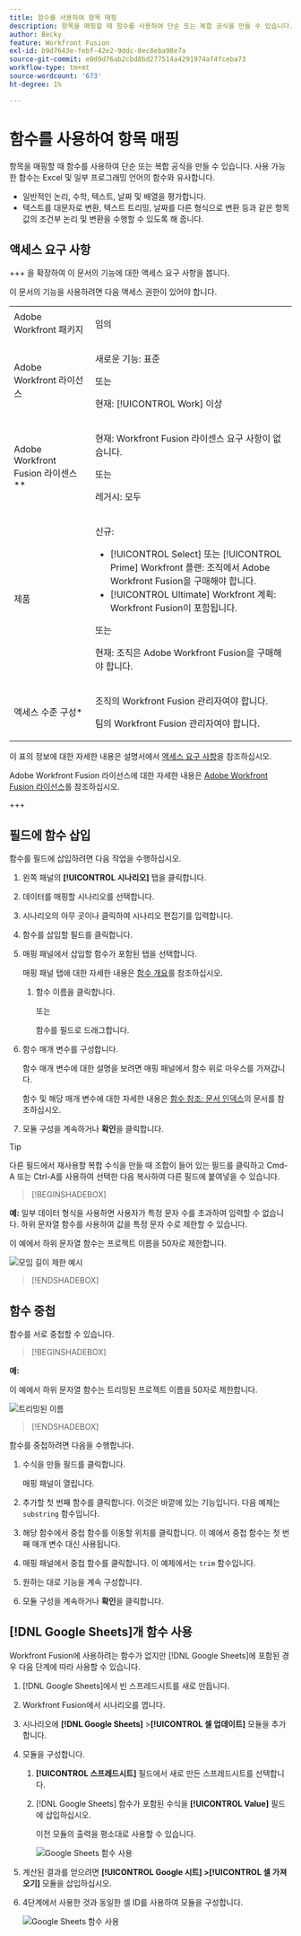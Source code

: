 ```yaml
---
title: 함수를 사용하여 항목 매핑
description: 항목을 매핑할 때 함수를 사용하여 단순 또는 복합 공식을 만들 수 있습니다.
author: Becky
feature: Workfront Fusion
exl-id: b9d7643e-febf-42e2-9ddc-8ec8eba98e7a
source-git-commit: e0d9d76ab2cbd8bd277514a4291974af4fceba73
workflow-type: tm+mt
source-wordcount: '673'
ht-degree: 1%

---
```


# 함수를 사용하여 항목 매핑

항목을 매핑할 때 함수를 사용하여 단순 또는 복합 공식을 만들 수 있습니다. 사용 가능한 함수는 Excel 및 일부 프로그래밍 언어의 함수와 유사합니다.

* 일반적인 논리, 수학, 텍스트, 날짜 및 배열을 평가합니다.
* 텍스트를 대문자로 변환, 텍스트 트리밍, 날짜를 다른 형식으로 변환 등과 같은 항목 값의 조건부 논리 및 변환을 수행할 수 있도록 해 줍니다.

## 액세스 요구 사항

+++ 을 확장하여 이 문서의 기능에 대한 액세스 요구 사항을 봅니다.

이 문서의 기능을 사용하려면 다음 액세스 권한이 있어야 합니다.

<table style="table-layout:auto">
 <col> 
 <col> 
 <tbody> 
  <tr> 
   <td role="rowheader">Adobe Workfront 패키지</td> 
   <td> <p>임의</p> </td> 
  </tr> 
  <tr data-mc-conditions=""> 
   <td role="rowheader">Adobe Workfront 라이선스</td> 
   <td> <p>새로운 기능: 표준</p><p>또는</p><p>현재: [!UICONTROL Work] 이상</p> </td> 
  </tr> 
  <tr> 
   <td role="rowheader">Adobe Workfront Fusion 라이센스**</td> 
   <td>
   <p>현재: Workfront Fusion 라이센스 요구 사항이 없습니다.</p>
   <p>또는</p>
   <p>레거시: 모두 </p>
   </td> 
  </tr> 
  <tr> 
   <td role="rowheader">제품</td> 
   <td>
   <p>신규:</p> <ul><li>[!UICONTROL Select] 또는 [!UICONTROL Prime] Workfront 플랜: 조직에서 Adobe Workfront Fusion을 구매해야 합니다.</li><li>[!UICONTROL Ultimate] Workfront 계획: Workfront Fusion이 포함됩니다.</li></ul>
   <p>또는</p>
   <p>현재: 조직은 Adobe Workfront Fusion을 구매해야 합니다.</p>
   </td> 
  </tr>
  <tr data-mc-conditions=""> 
   <td role="rowheader">액세스 수준 구성*</td> 
   <td> 
     <p>조직의 Workfront Fusion 관리자여야 합니다.</p>
     <p>팀의 Workfront Fusion 관리자여야 합니다.</p>
   </td> 
  </tr> 
   </td> 
  </tr> 
 </tbody> 
</table>

이 표의 정보에 대한 자세한 내용은 설명서에서 [액세스 요구 사항](/help/workfront-fusion/references/licenses-and-roles/access-level-requirements-in-documentation.md)을 참조하십시오.

Adobe Workfront Fusion 라이선스에 대한 자세한 내용은 [Adobe Workfront Fusion 라이선스](/help/workfront-fusion/set-up-and-manage-workfront-fusion/licensing-operations-overview/license-automation-vs-integration.md)를 참조하십시오.

+++

## 필드에 함수 삽입

함수를 필드에 삽입하려면 다음 작업을 수행하십시오.

1. 왼쪽 패널의 **[!UICONTROL 시나리오]** 탭을 클릭합니다.
1. 데이터를 매핑할 시나리오를 선택합니다.
1. 시나리오의 아무 곳이나 클릭하여 시나리오 편집기를 입력합니다.
1. 함수를 삽입할 필드를 클릭합니다.
1. 매핑 패널에서 삽입할 함수가 포함된 탭을 선택합니다.

   매핑 패널 탭에 대한 자세한 내용은 [함수 개요](/help/workfront-fusion/get-started-with-fusion/understand-fusion/function-overview.md)를 참조하십시오.
   1. 함수 이름을 클릭합니다.

      또는

      함수를 필드로 드래그합니다.
1. 함수 매개 변수를 구성합니다.

   함수 매개 변수에 대한 설명을 보려면 매핑 패널에서 함수 위로 마우스를 가져갑니다.

   함수 및 해당 매개 변수에 대한 자세한 내용은 [함수 참조: 문서 인덱스](/help/workfront-fusion/references/mapping-panel/functions/functions-toc.md)의 문서를 참조하십시오.

1. 모듈 구성을 계속하거나 **확인**&#x200B;을 클릭합니다.

>[!TIP]
>
>다른 필드에서 재사용할 복합 수식을 만들 때 조합이 들어 있는 필드를 클릭하고 Cmd-A 또는 Ctrl-A를 사용하여 선택한 다음 복사하여 다른 필드에 붙여넣을 수 있습니다.


>[!BEGINSHADEBOX]

**예:** 일부 데이터 형식을 사용하면 사용자가 특정 문자 수를 초과하여 입력할 수 없습니다. 하위 문자열 함수를 사용하여 값을 특정 문자 수로 제한할 수 있습니다.

이 예에서 하위 문자열 함수는 프로젝트 이름을 50자로 제한합니다.

![모임 길이 제한 예시](assets/example-meet-length-restriction-350x184.png)

>[!ENDSHADEBOX]

## 함수 중첩

함수를 서로 중첩할 수 있습니다.

>[!BEGINSHADEBOX]

**예:**

이 예에서 하위 문자열 함수는 트리밍된 프로젝트 이름을 50자로 제한합니다.

![트리밍된 이름](assets/trimmed-name-under-50.png)

>[!ENDSHADEBOX]

함수를 중첩하려면 다음을 수행합니다.

1. 수식을 만들 필드를 클릭합니다.

   매핑 패널이 열립니다.

1. 추가할 첫 번째 함수를 클릭합니다. 이것은 바깥에 있는 기능입니다. 다음 예제는 `substring` 함수입니다.
1. 해당 함수에서 중첩 함수를 이동할 위치를 클릭합니다. 이 예에서 중첩 함수는 첫 번째 매개 변수 대신 사용됩니다.
1. 매핑 패널에서 중첩 함수를 클릭합니다. 이 예제에서는 `trim` 함수입니다.
1. 원하는 대로 기능을 계속 구성합니다.
1. 모듈 구성을 계속하거나 **확인**&#x200B;을 클릭합니다.

## [!DNL Google Sheets]개 함수 사용

Workfront Fusion에 사용하려는 함수가 없지만 [!DNL Google Sheets]에 포함된 경우 다음 단계에 따라 사용할 수 있습니다.

1. [!DNL Google Sheets]에서 빈 스프레드시트를 새로 만듭니다.
1. Workfront Fusion에서 시나리오를 엽니다.
1. 시나리오에 **[!DNL Google Sheets]** >**[!UICONTROL 셀 업데이트]** 모듈을 추가합니다.

1. 모듈을 구성합니다.

   1. **[!UICONTROL 스프레드시트]** 필드에서 새로 만든 스프레드시트를 선택합니다.
   1. [!DNL Google Sheets] 함수가 포함된 수식을 **[!UICONTROL Value]** 필드에 삽입하십시오.

      이전 모듈의 출력을 평소대로 사용할 수 있습니다.

      ![Google Sheets 함수 사용](assets/exploit-google-sheet-functions-350x218.png)

1. 계산된 결과를 얻으려면 **[!UICONTROL Google 시트] >[!UICONTROL 셀 가져오기]** 모듈을 삽입하십시오.
1. 4단계에서 사용한 것과 동일한 셀 ID를 사용하여 모듈을 구성합니다.

   ![Google Sheets 함수 사용](assets/exploit-google-sheet-functions-2-350x187.png)

